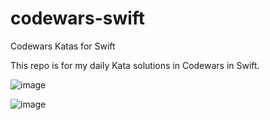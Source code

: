 # codewars-swift
Codewars Katas for Swift

This repo is for my daily Kata solutions in Codewars in Swift.




![image](https://user-images.githubusercontent.com/31816424/141327537-38413f30-4851-422e-801c-436030008cf5.png)

![image](https://user-images.githubusercontent.com/31816424/141327458-6ad0c46e-cf1e-4f0a-af9c-b831427c5bd2.png)
